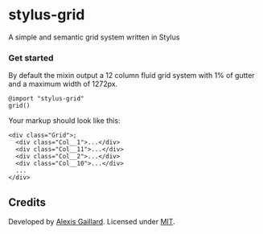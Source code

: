 # stylus-grid
A simple and semantic grid system written in Stylus

### Get started
By default the mixin output a 12 column fluid grid system with 1% of gutter and a maximum width of 1272px.
```stylus
@import "stylus-grid"
grid()
```

Your markup should look like this:
```stylus
<div class="Grid">;
  <div class="Col__1">...</div>
  <div class="Col__11">...</div>
  <div class="Col__2">...</div>
  <div class="Col__10">...</div>
  ...
</div>
```

## Credits

Developed by [Alexis Gaillard](https://alexisgaillard.com/). Licensed under [MIT](http://opensource.org/licenses/mit-license.php).
